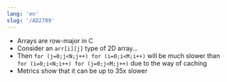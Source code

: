 ```yaml
---
lang: 'en'
slug: '/AD2709'
---
```


- Arrays are row-major in C
- Consider an `arr[i][j]` type of 2D array...
- Then `for (j=0;j<N;j++) for (i=0;i<M;i++)` will be much slower than `for (i=0;i<N;i++) for (j=0;j<M;j++)` due to the way of caching
- Metrics show that it can be up to 35x slower
